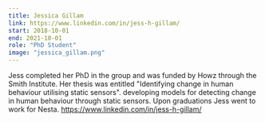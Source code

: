 ```yaml
---
title: Jessica Gillam
link: https://www.linkedin.com/in/jess-h-gillam/
start: 2018-10-01
end: 2021-10-01
role: "PhD Student"
image: "jessica_gillam.png"
---
```


Jess completed her PhD in the group and was funded by Howz through the Smith Institute. Her thesis was entitled "Identifying change in human behaviour utilising static sensors". developing models for detecting change in human behaviour through static sensors. Upon graduations Jess went to work for Nesta. https://www.linkedin.com/in/jess-h-gillam/

